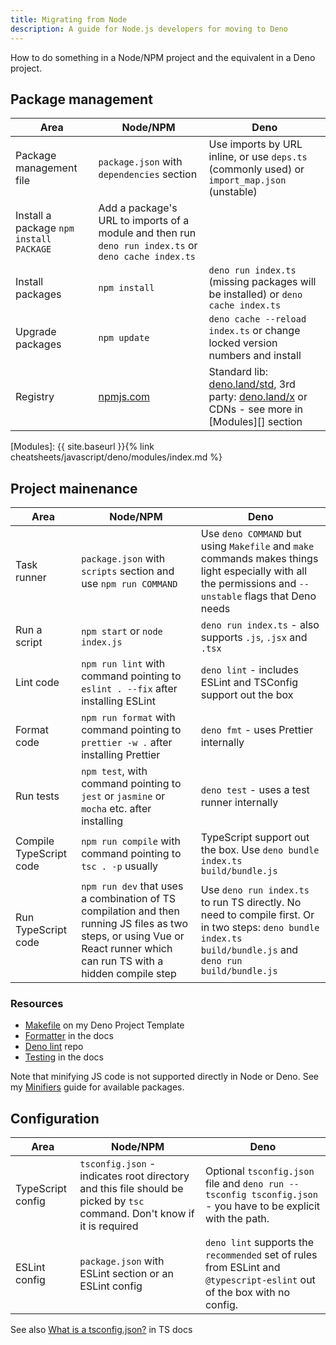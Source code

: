 ```yaml
---
title: Migrating from Node
description: A guide for Node.js developers for moving to Deno
---
```


How to do something in a Node/NPM project and the equivalent in a Deno project.


## Package management

Area | Node/NPM | Deno
---  | --- | ---
Package management file | `package.json` with `dependencies` section | Use imports by URL inline, or use `deps.ts` (commonly used) or `import_map.json` (unstable)
Install a package `npm install PACKAGE` | Add a package's URL to imports of a module and then run `deno run index.ts` or `deno cache index.ts`
Install packages | `npm install` | `deno run index.ts` (missing packages will be installed) or `deno cache index.ts`
Upgrade packages | `npm update` | `deno cache --reload index.ts` or change locked version numbers and install
Registry | [npmjs.com](https://www.npmjs.com) | Standard lib: [deno.land/std](https://deno.land/std), 3rd party: [deno.land/x](https://deno.land/x) or CDNs - see more in [Modules][] section

[Modules]: {{ site.baseurl }}{% link cheatsheets/javascript/deno/modules/index.md %}


## Project mainenance

Area | Node/NPM | Deno
---  | --- | ---
Task runner | `package.json` with `scripts` section and use `npm run COMMAND` | Use `deno COMMAND` but using `Makefile` and `make` commands makes things light especially with all the permissions and `--unstable` flags that Deno needs
Run a script | `npm start` or `node index.js` | `deno run index.ts` - also supports `.js`, `.jsx` and `.tsx`
Lint code | `npm run lint` with command pointing to `eslint . --fix` after installing ESLint | `deno lint` - includes ESLint and TSConfig support out the box
Format code | `npm run format` with command pointing to `prettier -w .` after installing Prettier | `deno fmt` - uses Prettier internally
Run tests | `npm test`, with command pointing to `jest` or `jasmine` or `mocha` etc. after installing | `deno test` - uses a test runner internally
Compile TypeScript code | `npm run compile` with command pointing to `tsc . -p` usually | TypeScript support out the box. Use `deno bundle index.ts build/bundle.js`
Run TypeScript code | `npm run dev` that uses a combination of TS compilation and then running JS files as two steps, or using Vue or React runner which can run TS with a hidden compile step | Use `deno run index.ts` to run TS directly. No need to compile first. Or in two steps: `deno bundle index.ts build/bundle.js` and `deno run build/bundle.js`

### Resources

- [Makefile](https://github.com/MichaelCurrin/deno-project-template/blob/main/Makefile) on my Deno Project Template
- [Formatter](https://deno.land/manual/tools/formatter) in the docs
- [Deno lint](https://github.com/denoland/deno_lint) repo
- [Testing](https://deno.land/manual/testing) in the docs

Note that minifying JS code is not supported directly in Node or Deno. See my [Minifiers][] guide for available packages.

[Minifiers]: https://michaelcurrin.github.io/dev-resources/resources/javascript/minifiers.html


## Configuration

Area | Node/NPM | Deno
---  | --- | ---
TypeScript config | `tsconfig.json` - indicates root directory and this file should be picked by `tsc` command. Don't know if it is required | Optional `tsconfig.json` file and `deno run --tsconfig tsconfig.json` - you have to be explicit with the path.
ESLint config | `package.json` with ESLint section or an ESLint config | `deno lint` supports the `recommended` set of rules from ESLint and `@typescript-eslint` out of the box with no config.

See also [What is a tsconfig.json?](https://www.typescriptlang.org/docs/handbook/tsconfig-json.html) in TS docs
